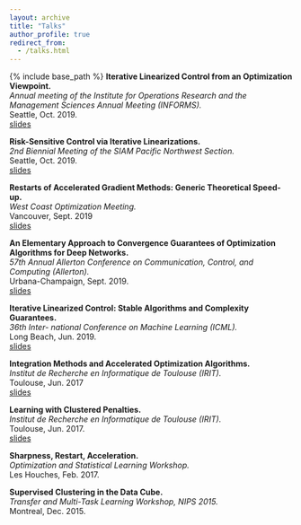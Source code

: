 ```yaml
---
layout: archive
title: "Talks"
author_profile: true
redirect_from:
  - /talks.html
---
```


{% include base_path %}
**Iterative Linearized Control from an Optimization Viewpoint.**    
*Annual meeting of the Institute for Operations Research and the Management Sciences Annual Meeting (INFORMS).*  
Seattle, Oct. 2019.  
[slides](files/informs.pdf)

**Risk-Sensitive Control via Iterative Linearizations.**  
*2nd Biennial Meeting of the SIAM
Pacific Northwest Section.*  
Seattle, Oct. 2019.  
[slides](files/siam_pnw.pdf)

**Restarts of Accelerated Gradient Methods: Generic Theoretical Speed-up.**  
*West Coast Optimization Meeting.*  
Vancouver, Sept. 2019  
[slides](files/wcom.pdf)

**An Elementary Approach to Convergence Guarantees of Optimization Algorithms for
Deep Networks.**  
*57th Annual Allerton Conference on Communication, Control, and
Computing (Allerton).*  
Urbana-Champaign, Sept. 2019.   
[slides](files/allerton.pdf)

**Iterative Linearized Control: Stable Algorithms and Complexity Guarantees.**  
*36th Inter-
national Conference on Machine Learning (ICML).*  
Long Beach, Jun. 2019.  
[slides](files/icml.pdf)

**Integration Methods and Accelerated Optimization Algorithms.**  
*Institut de Recherche en
Informatique de Toulouse (IRIT).*  
Toulouse, Jun. 2017  
[slides](files/irit_integration.pdf)

**Learning with Clustered Penalties.**  
*Institut de Recherche en
Informatique de Toulouse (IRIT).*  
Toulouse, Jun.  2017.  
[slides](files/irit_clustered_learning.pdf)

**Sharpness, Restart, Acceleration.**  
*Optimization and Statistical Learning Workshop.*  
Les Houches, Feb. 2017.  

**Supervised Clustering in the Data Cube.**  
*Transfer and Multi-Task Learning Workshop, NIPS 2015.*  
Montreal, Dec. 2015.  
